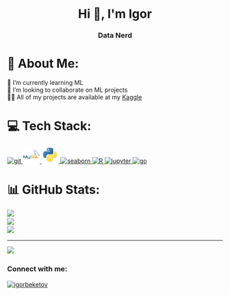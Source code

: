 <h1 align="center">Hi 👋, I'm Igor</h1>
<h3 align="center">Data Nerd</h3>



# 💫 About Me:
🌱 I’m currently learning ML<br>👯 I’m looking to collaborate on ML projects<br>👨‍💻 All of my projects are available at my [Kaggle](https://www.kaggle.com/igorbeketov)


# 💻 Tech Stack:
<a href="https://www.microsoft.com/microsoft-365/excel" target="_blank" rel="noreferrer"> <img src="https://upload.wikimedia.org/wikipedia/commons/thumb/3/34/Microsoft_Office_Excel_%282019%E2%80%93present%29.svg/512px-Microsoft_Office_Excel_%282019%E2%80%93present%29.svg.png" alt="git" width="40" height="40"/> </a>
<a href="https://www.mysql.com/" target="_blank" rel="noreferrer"> <img src="https://raw.githubusercontent.com/devicons/devicon/master/icons/mysql/mysql-original-wordmark.svg" alt="mysql" width="40" height="40"/> </a> 
<a href="https://www.python.org/" target="_blank" rel="noreferrer"> <img src="https://raw.githubusercontent.com/devicons/devicon/master/icons/python/python-original.svg" alt="python" width="40" height="40"/> </a>
<a href="https://seaborn.pydata.org/" target="_blank" rel="noreferrer"> <img src="https://seaborn.pydata.org/_images/logo-mark-lightbg.svg" alt="seaborn" width="40" height="40"/> </a> 
<a href="https://www.r-project.org/" target="_blank" rel="noreferrer"> <img src="https://upload.wikimedia.org/wikipedia/commons/thumb/1/1b/R_logo.svg/512px-R_logo.svg.png" alt="R" width="40" height="35"/> </a>
<a href="https://jupyter.org/" target="_blank" rel="noreferrer"> <img src="https://upload.wikimedia.org/wikipedia/commons/thumb/3/38/Jupyter_logo.svg/32px-Jupyter_logo.svg.png" alt="jupyter" width="36" height="38"/> </a>
<a href="https://go.dev/" target="_blank" rel="noreferrer"> <img src="https://go.dev/blog/go-brand/Go-Logo/PNG/Go-Logo_LightBlue.png" alt="go" width="40" height="35"/> </a>
</p>

# 📊 GitHub Stats:
![](https://github-readme-stats.vercel.app/api?username=paxamans&theme=dark&hide_border=false&include_all_commits=false&count_private=false)<br/>
![](https://github-readme-streak-stats.herokuapp.com/?user=paxamans&theme=dark&hide_border=false)<br/>
![](https://github-readme-stats.vercel.app/api/top-langs/?username=paxamans&theme=dark&hide_border=false&include_all_commits=false&count_private=false&layout=compact)

---
[![](https://visitcount.itsvg.in/api?id=paxamans&icon=0&color=0)](https://visitcount.itsvg.in)
<h3 align="left">Connect with me:</h3>
<p align="left">
<a href="https://t.me/paxamans" target="blank"><img align="center" src="https://upload.wikimedia.org/wikipedia/commons/thumb/8/82/Telegram_logo.svg/512px-Telegram_logo.svg.png" alt="igorbeketov" height="40" width="40" /></a>
</p>
